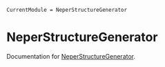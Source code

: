 ```@meta
CurrentModule = NeperStructureGenerator
```

# NeperStructureGenerator

Documentation for [NeperStructureGenerator](https://github.com/saidharb/NeperStructureGenerator.jl).

